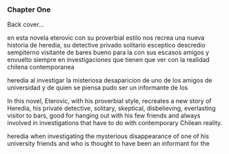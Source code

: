 
### Chapter One

Back cover...

en esta novela eterovic con su proverbial estilo nos recrea una nueva historia de heredia, su detective privado solitario esceptico descredio sempiterno visitante de bares bueno para la con sus escasos amigos y envuelto siempre en investigaciones que tienen que ver con la realidad chilena contemporanea

heredia al investigar la misteriosa desaparicion de uno de los amigos de universidad y de quien se piensa pudo ser un informante de los

In this novel, Eterovic, with his proverbial style, recreates a new story of Heredia, his private detective, solitary, skeptical, disbelieving, everlasting visitor to bars, good for hanging out with his few friends and always involved in investigations that have to do with contemporary Chilean reality.

heredia when investigating the mysterious disappearance of one of his university friends and who is thought to have been an informant for the
